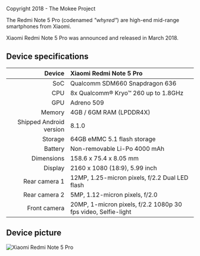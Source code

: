 Copyright 2018 - The Mokee Project

The Redmi Note 5 Pro (codenamed _"whyred"_) are high-end mid-range smartphones from Xiaomi.

Xiaomi Redmi Note 5 Pro was announced and released in March 2018.

## Device specifications

| Device       | Xiaomi Redmi Note 5 Pro                        |
| -----------: | :---------------------------------------------- |
| SoC          | Qualcomm SDM660 Snapdragon 636                  |
| CPU          | 8x Qualcomm® Kryo™ 260 up to 1.8GHz             |
| GPU          | Adreno 509                                      |
| Memory       | 4GB / 6GM RAM (LPDDR4X)                         |
| Shipped Android version | 8.1.0                              |
| Storage      | 64GB eMMC 5.1 flash storage                     |
| Battery      | Non-removable Li-Po 4000 mAh                    |
| Dimensions   | 158.6 x 75.4 x 8.05 mm                          |
| Display      | 2160 x 1080 (18:9), 5.99 inch                   |
| Rear camera 1 | 12MP, 1.25-micron pixels, f/2.2 Dual LED flash |
| Rear camera 2 | 5MP, 1.12-micron pixels, f/2.0                |
| Front camera | 20MP, 1-micron pixels, f/2.2 1080p 30 fps video, Selfie-light|

## Device picture

![Xiaomi Redmi Note 5 Pro](https://www1-lw.xda-cdn.com/files/2018/02/Xiaomi-Redmi-Note-5-and-Redmi-Note-5-Pro-Forums-now-Open.png)
